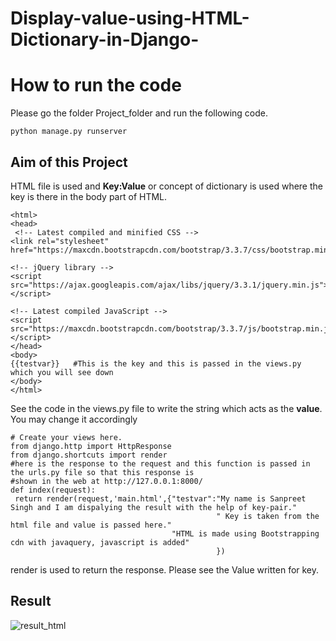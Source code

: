 # Display-value-using-HTML-Dictionary-in-Django-
# How to run the code
Please go the folder Project_folder and run the following code.
```
python manage.py runserver
```
## Aim of this Project
HTML file is used and **Key:Value** or concept of dictionary is used where the key is there in the body part of HTML. 
```
<html>
<head>
 <!-- Latest compiled and minified CSS -->
<link rel="stylesheet" href="https://maxcdn.bootstrapcdn.com/bootstrap/3.3.7/css/bootstrap.min.css">

<!-- jQuery library -->
<script src="https://ajax.googleapis.com/ajax/libs/jquery/3.3.1/jquery.min.js"></script>

<!-- Latest compiled JavaScript -->
<script src="https://maxcdn.bootstrapcdn.com/bootstrap/3.3.7/js/bootstrap.min.js"></script>
</head>
<body>
{{testvar}}   #This is the key and this is passed in the views.py which you will see down
</body>
</html>
```
See the code in the views.py file to write the string which acts as the **value**. You may change it accordingly
```
# Create your views here.
from django.http import HttpResponse
from django.shortcuts import render
#here is the response to the request and this function is passed in the urls.py file so that this response is
#shown in the web at http://127.0.0.1:8000/
def index(request):
 return render(request,'main.html',{"testvar":"My name is Sanpreet Singh and I am dispalying the result with the help of key-pair."
                                              " Key is taken from the html file and value is passed here."
                                    "HTML is made using Bootstrapping cdn with javaquery, javascript is added"
                                              })
```
render is used to return the response. Please see the Value written for key.
## Result

![result_html](https://user-images.githubusercontent.com/3431730/42725885-1e4626dc-87a9-11e8-8559-54745aea06b3.png)

